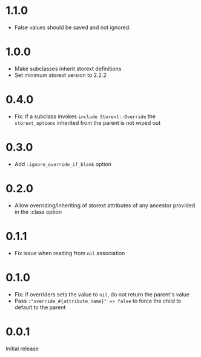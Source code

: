 # 1.1.0
- False values should be saved and not ignored.

# 1.0.0

- Make subclasses inherit storext definitions
- Set minimum storext version to 2.2.2

# 0.4.0

- Fix: if a subclass invokes `include Storext::Override` the `storext_options` inherited from the parent is not wiped out

# 0.3.0

- Add `:ignore_override_if_blank` option

# 0.2.0

- Allow overriding/inheriting of storext attributes of any ancestor provided in the :class option

# 0.1.1

- Fix issue when reading from `nil` association

# 0.1.0

- Fix: if overriders sets the value to `nil`, do not return the parent's value
- Pass `:"override_#{attribute_name}" => false` to force the child to default to the parent

# 0.0.1

Initial release
